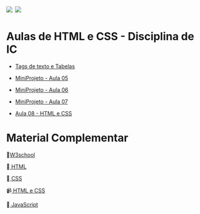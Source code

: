 # <img src="https://img.shields.io/badge/HTML5-E34F26?style=for-the-badge&logo=html5&logoColor=white"/>  <img src="https://img.shields.io/badge/css3-%231572B6.svg?style=for-the-badge&logo=css3&logoColor=white"/>
# Aulas de HTML e CSS - Disciplina de IC 

<ul>
    <li><p> <a href="https://github.com/tatyane-calixto/html-css-1B/tree/main/Aula05">  Tags de texto e Tabelas </a> </p></li>
    <li><p> <a href="https://github.com/tatyane-calixto/html-css-1B/tree/main/MiniProjeto%20-%20Aula%2005">  MiniProjeto - Aula 05  </a> </p></li>
    <li><p> <a href= "https://github.com/tatyane-calixto/html-css-1B/tree/main/MiniProjeto%20-%20Aula%2006">  MiniProjeto - Aula 06  </a> </p></li>
    <li><p> <a href= "#">  MiniProjeto - Aula 07  </a> </p></li>
    <li><p> <a href= "https://github.com/tatyane-calixto/html-css-1B/tree/main/Aula08">  Aula 08 - HTML e CSS  </a> </p></li>
</ul>

# Material Complementar

<p>🔗<a href="https://www.w3schools.com/">W3school</a></p>
<p>🔗<a href="https://developer.mozilla.org/pt-BR/docs/Learn/HTML"> HTML </a></p>
<p>🔗<a href="https://developer.mozilla.org/pt-BR/docs/Web/CSS"> CSS </a></p>
<p>📹<a href="https://www.youtube.com/watch?v=Ejkb_YpuHWs&list=PLHz_AreHm4dkZ9-atkcmcBaMZdmLHft8n"> HTML e CSS </a></p>
<p>🔗<a href= "https://developer.mozilla.org/pt-BR/docs/Web/JavaScript"> JavaScript </a></p>
